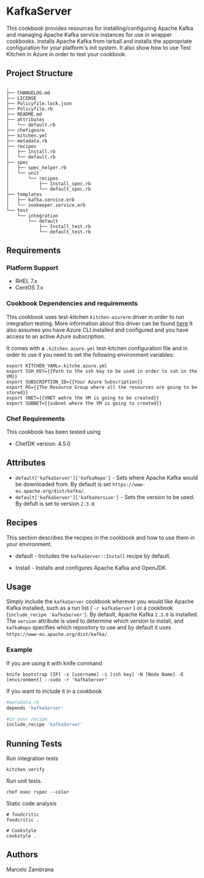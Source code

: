 # KafkaServer

This cookbook provides resources for installing/configuring Apache Kafka and managing Apache Kafka service instances for use in wrapper cookbooks. Installs Apache Kafka from tarball and installs the appropriate configuration for your platform's init system. It also show how to use Test Kitchen in Azure in order to test your cookbook.

## Project Structure

```ssh
.
├── CHANGELOG.md
├── LICENSE
├── Policyfile.lock.json
├── Policyfile.rb
├── README.md
├── attributes
│   └── default.rb
├── chefignore
├── kitchen.yml
├── metadata.rb
├── recipes
│   ├── Install.rb
│   └── default.rb
├── spec
│   ├── spec_helper.rb
│   └── unit
│       └── recipes
│           ├── Install_spec.rb
│           └── default_spec.rb
├── templates
│   ├── kafka.service.erb
│   └── zookeeper.service.erb
└── test
    └── integration
        └── default
            ├── Install_test.rb
            └── default_test.rb
```

## Requirements

### Platform Support

- RHEL 7.x
- CentOS 7.x

### Cookbook Dependencies and requirements

This cookbook uses test-kitchen `kitchen-azurerm` driver in order to run integration testing. More information about this driver can be found [here](https://github.com/test-kitchen/kitchen-azurerm)
It also assumes you have Azure CLI installed and configured and you have access to an active Azure subscription.

It comes with a `.kitchen.azure.yml` test-kitchen configuration file and in order to use it you need to set the following environment variables:

```ssh
export KITCHEN_YAML=.kitche.azure.yml
export SSH_KEY={{Path to the ssh key to be used in order to ssh in the VM}}
export SUBSCRIPTION_ID={{Your Azure Subscription}}
export RG={{The Resource Group where all the resources are going to be stored}}
export VNET={{VNET wehre the VM is going to be created}}
export SUBNET={{subnet where the VM is going to created}}
```

### Chef Requirements

This cookbook has been tested using

- ChefDK version: 4.5.0

## Attributes

- `default['kafkaServer']['kafkaRepo']` - Sets where Apache Kafka would be downloaded from. By default is set `https://www-eu.apache.org/dist/kafka/`.
- `default['kafkaServer']['kafkaVersion']` - Sets the version to be used. By defult is set to version `2.3.0`

## Recipes

This section describes the recipes in the cookbook and how to use them in your environment.

- default - Includes the `kafkaServer::Install` recipe by default.

- Install - Installs and configures Apache Kafka and OpenJDK.

## Usage

Simply include the `kafkaServer` cookbook wherever you would like Apache Kafka installed, such as a run list ( `-r kafkaServer` ) or a cookbook (`include_recipe 'kafkaServer'`). By default, Apache Kafka `2.3.0` is installed. The `version` attribute is used to determine which version to install, and `kafkaRepo` specifies which repository to use and by default it uses `https://www-eu.apache.org/dist/kafka/`.

### Example

If you are using it with knife command

```ssh
knife bootstrap [IP] -x [username] -i [ssh key] -N [Node Name] -E [environment] --sudo -r 'kafkaServer'
```

If you want to include it in a cookbook

```ruby
#metadata.rb
depends 'kafkaServer'

#in your recipe
include_recipe 'kafkaServer'
```

## Running Tests

Run integration tests

```ssh
kitchen verify
```

Run unit tests.

```ssh
chef exec rspec --color
```

Static code analysis

```ssh
# foodcritic
foodcritic .

# Cookstyle
cookstyle .
```

## Authors

Marcelo Zambrana
